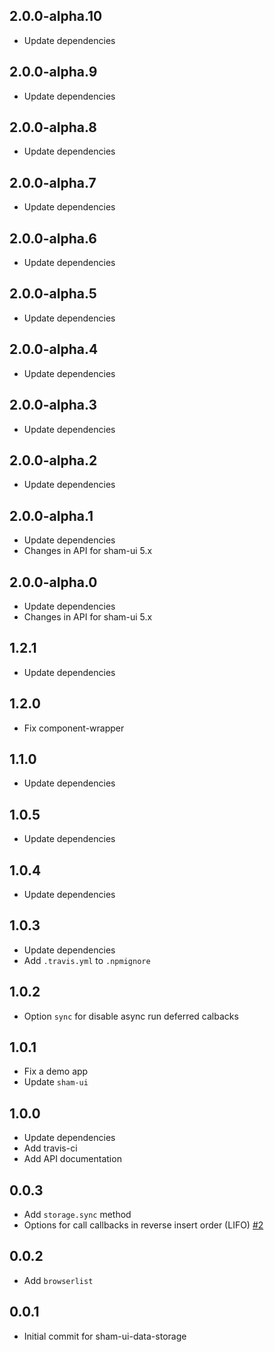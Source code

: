 ## 2.0.0-alpha.10
* Update dependencies

## 2.0.0-alpha.9
* Update dependencies

## 2.0.0-alpha.8
* Update dependencies

## 2.0.0-alpha.7
* Update dependencies

## 2.0.0-alpha.6
* Update dependencies

## 2.0.0-alpha.5
* Update dependencies

## 2.0.0-alpha.4
* Update dependencies

## 2.0.0-alpha.3
* Update dependencies

## 2.0.0-alpha.2
* Update dependencies

## 2.0.0-alpha.1
* Update dependencies
* Changes in API for sham-ui 5.x 

## 2.0.0-alpha.0
* Update dependencies
* Changes in API for sham-ui 5.x

## 1.2.1
* Update dependencies

## 1.2.0
* Fix component-wrapper

## 1.1.0
* Update dependencies

## 1.0.5
* Update dependencies

## 1.0.4
* Update dependencies

## 1.0.3
* Update dependencies
* Add `.travis.yml` to `.npmignore`

## 1.0.2
* Option `sync` for disable async run deferred calbacks

## 1.0.1
* Fix a demo app
* Update `sham-ui`

## 1.0.0
* Update dependencies
* Add travis-ci
* Add API documentation

## 0.0.3
* Add `storage.sync` method
* Options for call callbacks in reverse insert order (LIFO) [#2](https://github.com/sham-ui/sham-ui-data-storage/issues/2)

## 0.0.2 
* Add `browserlist`

## 0.0.1 
* Initial commit for sham-ui-data-storage
